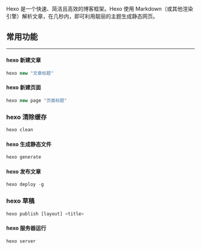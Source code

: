 Hexo 是一个快速、简洁且高效的博客框架。Hexo 使用 Markdown（或其他渲染引擎）解析文章，在几秒内，即可利用靓丽的主题生成静态网页。

## 常用功能
---
#### hexo 新建文章
```js
hexo new "文章标题"
```
#### hexo 新建页面
```js
hexo new page "页面标题"
```
### hexo 清除缓存
```js
hexo clean
```

#### hexo 生成静态文件
```js
hexo generate
```

#### hexo 发布文章
```js
hexo deploy -g
```

### hexo 草稿
```js
hexo publish [layout] <title>
```

#### hexo 服务器运行
```js
hexo server
```